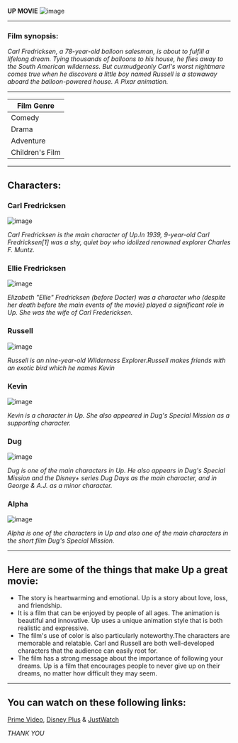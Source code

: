 

**UP MOVIE**
![image](https://github.com/Kweekkyy/app-dev/assets/74846575/30d141c0-e54d-47ab-9a95-8adfa163540b)

*************************
### Film synopsis:
*Carl Fredricksen, a 78-year-old balloon salesman, is about to fulfill a lifelong dream. Tying thousands of balloons to his house, he flies away to the South American wilderness. But curmudgeonly Carl's worst nightmare comes true when he discovers a little boy named Russell is a stowaway aboard the balloon-powered house. A Pixar animation.*

*************************

| Film Genre |
| ---------------------- |
| Comedy |
| Drama |
| Adventure |
| Children's Film |

*************************
## Characters:

### Carl Fredricksen
![image](https://i.pinimg.com/originals/48/7e/47/487e47f67ce82a697a4b9a902cb01960.jpg)

*Carl Fredricksen is the main character of Up.In 1939, 9-year-old Carl Fredricksen[1] was a shy, quiet boy who idolized renowned explorer Charles F. Muntz.*

### Ellie Fredricksen
![image](https://i.pinimg.com/564x/4d/1d/d4/4d1dd4439ae6e267c5941681eb70be84.jpg)

*Elizabeth "Ellie" Fredricksen (before Docter) was a character who (despite her death before the main events of the movie) played a significant role in Up. She was the wife of Carl Fredericksen.*

### Russell 
![image](https://i.pinimg.com/236x/ec/ed/29/eced29fae5e976b4abae6623a103de01.jpg) 

*Russell is an nine-year-old Wilderness Explorer.Russell makes friends with an exotic bird which he names Kevin*

### Kevin
![image](https://i.pinimg.com/originals/cc/23/32/cc23323eb72ead518fef15849139edc4.png) 

*Kevin is a character in Up. She also appeared in Dug's Special Mission as a supporting character.*

### Dug
![image](https://i.pinimg.com/564x/d1/0e/96/d10e96559fd0d8711a1a136548f61903.jpg) 

*Dug is one of the main characters in Up. He also appears in Dug's Special Mission and the Disney+ series Dug Days as the main character, and in George & A.J. as a minor character.*


### Alpha
![image](https://i.pinimg.com/564x/f2/ff/c8/f2ffc80dd99747ef65a240b78f60ff04.jpg)

*Alpha is one of the characters in Up and also one of the main characters in the short film Dug's Special Mission.*

*************************

## Here are some of the things that make Up a great movie:

- The story is heartwarming and emotional. Up is a story about love, loss, and friendship. 
- It is a film that can be enjoyed by people of all ages. The animation is beautiful and innovative. Up uses a unique animation style that is both realistic and expressive. 
- The film's use of color is also particularly noteworthy.The characters are memorable and relatable. Carl and Russell are both well-developed characters that the audience can easily root for.
- The film has a strong message about the importance of following your dreams. Up is a film that encourages people to never give up on their dreams, no matter how difficult they may seem.

*************************  
## You can watch on these following links:
[Prime Video](https://www.primevideo.com/),
[Disney Plus](https://www.apps.disneyplus.com/) &
[JustWatch](https://www.justwatch.com/us/movie/up-2009)

*THANK YOU*
